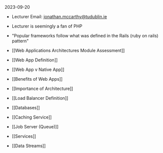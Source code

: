 2023-09-20

* Lecturer Email: jonathan.mccarthy@tudublin.ie

* Lecturer is seemingly a fan of PHP

* "Popular frameworks follow what was defined in the Rails (ruby on rails) pattern"

* [[Web Applications Architectures Module Assessment]]

* [[Web App Definition]]

* [[Web App v Native App]]

* [[Benefits of Web Apps]]

* [[Importance of Architecture]]

* [[Load Balancer Definition]]

* [[Databases]]

* [[Caching Service]]

* [[Job Server (Queue)]]

* [[Services]]

* [[Data Streams]]